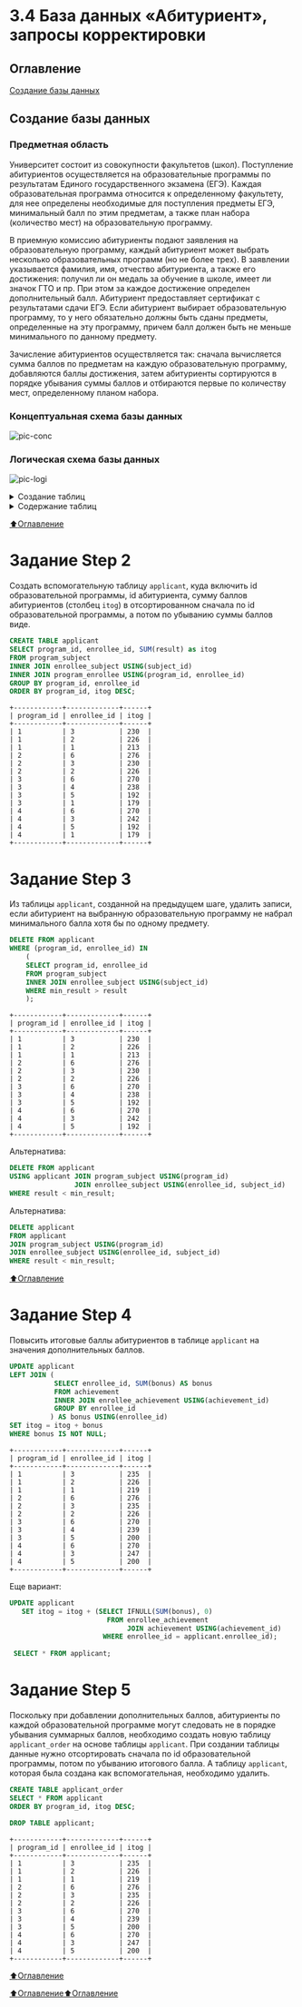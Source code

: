 # 3.4 База данных «Абитуриент», запросы корректировки

## Оглавление

[Создание базы данных](#Создание-базы-данных)


## Создание базы данных

### Предметная область

Университет состоит из совокупности факультетов (школ). Поступление абитуриентов осуществляется на образовательные программы по результатам Единого государственного экзамена (ЕГЭ). Каждая образовательная программа относится к определенному факультету, для нее определены необходимые для поступления предметы ЕГЭ, минимальный балл по этим предметам, а также план набора (количество мест) на образовательную программу.

В приемную комиссию абитуриенты подают заявления на образовательную программу, каждый абитуриент может выбрать несколько образовательных программ (но не более трех). В заявлении указывается фамилия, имя, отчество абитуриента, а также его достижения: получил ли он медаль за обучение в школе, имеет ли значок ГТО и пр. При этом за каждое достижение определен дополнительный балл. Абитуриент предоставляет сертификат с результатами сдачи  ЕГЭ. Если абитуриент выбирает образовательную программу, то у него обязательно должны быть сданы предметы, определенные на эту программу, причем балл должен быть не меньше минимального по данному предмету.

Зачисление абитуриентов осуществляется так: сначала вычисляется сумма баллов по предметам на каждую образовательную программу, добавляются баллы достижения, затем абитуриенты сортируются в порядке убывания суммы баллов и отбираются первые по количеству мест, определенному планом набора.

### Концептуальная схема базы данных

![pic-conc](https://ucarecdn.com/b39b62db-8870-428b-a279-e5e0d5241195/)

### Логическая схема базы данных

![pic-logi](https://ucarecdn.com/12fe86b0-6e53-4d8b-ba52-64f48d692adb/)

<details>
<summary>Создание таблиц</summary><tt><blockquote>
create table department(
department_id INT PRIMARY KEY AUTO_INCREMENT,
name_department VARCHAR(30)
);

insert into department(name_department)
values('Инженерная школа'),
	('Школа естественных наук');

create table subject(
subject_id INT PRIMARY KEY AUTO_INCREMENT,
name_subject VARCHAR(30)
);

insert into subject(name_subject)
values ('Русский язык'),
	   ('Математика'),
       ('Физика'),
       ('Информатика');
       
create table program(
	program_id INT PRIMARY KEY AUTO_INCREMENT,
    name_program VARCHAR(50),
    department_id INT,
    plan INT,
    FOREIGN KEY (department_id) REFERENCES department (department_id));
    
insert into program(name_program,department_id,plan)
values 
	('Прикладная математика и информатика',2,2),
    ('Математика и компьютерные науки',2,1),
    ('Прикладная механика',1,2),
    ('	Мехатроника и робототехника',1,3)
    ;
    
         
create table enrollee(
	enrollee_id INT PRIMARY KEY AUTO_INCREMENT,
    name_enrollee varchar(50)
    );
insert into enrollee(name_enrollee)
values
	('Баранов Павел'),
    ('Абрамова Катя'),
    ('Семенов Иван'),
    ('Яковлева Галина'),
    ('Попов Илья'),
    ('Степанова Дарья')
    ;

create table achievement(
	achievement_id INT PRIMARY KEY AUTO_INCREMENT,
    name_achievement VARCHAR(30),
    bonus INT
    );
insert into achievement(name_achievement,bonus)
values
	('Золотая медаль',5),
    ('Серебряная медаль',3),
    ('Золотой значок ГТО',3),
    ('Серебряный значок ГТО',1)
    ;

create table enrollee_achievement(
	enrollee_achiev_id INT PRIMARY KEY AUTO_INCREMENT,
    enrollee_id INT,
    achievement_id INT,
    FOREIGN KEY (enrollee_id) REFERENCES enrollee (enrollee_id),
    FOREIGN KEY (achievement_id) REFERENCES achievement(achievement_id));
    
insert into enrollee_achievement(enrollee_id,achievement_id)
values (1,2),
	   (1,3),
       (3,1),
       (4,4),
       (5,1),
       (5,3);

create table program_subject(
	program_subject_id INT PRIMARY KEY AUTO_INCREMENT,
    program_id INT,
    subject_id INT,
    min_result INT,
    foreign key (program_id) references program (program_id),
    foreign key (subject_id) references subject (subject_id));
    
insert into program_subject (program_id,subject_id,min_result)
values  (1,1,40),
		(1,2,50),
        (1,4,60),
        (2,1,30),
        (2,2,50),
        (2,4,60),
        (3,1,30),
        (3,2,45),
        (3,3,45),
        (4,1,40),
        (4,2,45),
        (4,3,45);


create table program_enrollee(
	program_enrollee_id INT PRIMARY KEY AUTO_INCREMENT,
    program_id INT,
    enrollee_id INT,
    foreign key (program_id) references program (program_id),
    foreign key (enrollee_id) references enrollee (enrollee_id)
    );
    
insert into program_enrollee(program_id,enrollee_id)
values  (3,1),
		(4,1),
        (1,1),
        (2,2),
        (1,2),
        (1,3),
        (2,3),
        (4,3),
        (3,4),
        (3,5),
        (4,5),
        (2,6),
        (3,6),
        (4,6);

create table enrollee_subject(
	enrollee_subject_id INT PRIMARY KEY AUTO_INCREMENT,
    enrollee_id INT,
    subject_id INT,
    result INT,
    foreign key (enrollee_id) references enrollee (enrollee_id),
    foreign key (subject_id) references subject (subject_id)
    );
    
insert into enrollee_subject(enrollee_id,subject_id,result)
values 
		(1,1,68),
        (1,2,70),
        (1,3,41),
        (1,4,75),
        (2,1,75),
        (2,2,70),
        (2,4,81),
        (3,1,85),
        (3,2,67),
        (3,3,90),
        (3,4,78),
        (4,1,82),
        (4,2,86),
        (4,3,70),
        (5,1,65),
        (5,2,67),
        (5,3,60),
        (6,1,90),
        (6,2,92),
        (6,3,88),
        (6,4,94);
</blockquote></tt></details>

<details>
<summary>Содержание таблиц</summary><tt><blockquote>
Query result: department
+---------------+-------------------------+
| department_id | name_department         |
+---------------+-------------------------+
| 1             | Инженерная школа        |
| 2             | Школа естественных наук |
+---------------+-------------------------+
Query result:program
+------------+-------------------------------------+---------------+------+
| program_id | name_program                        | department_id | plan |
+------------+-------------------------------------+---------------+------+
| 1          | Прикладная математика и информатика | 2             | 2    |
| 2          | Математика и компьютерные науки     | 2             | 1    |
| 3          | Прикладная механика                 | 1             | 2    |
| 4          | Мехатроника и робототехника         | 1             | 3    |
+------------+-------------------------------------+---------------+------+
Query result: program_enrollee
+---------------------+------------+-------------+
| program_enrollee_id | program_id | enrollee_id |
+---------------------+------------+-------------+
| 1                   | 3          | 1           |
| 2                   | 4          | 1           |
| 3                   | 1          | 1           |
| 4                   | 2          | 2           |
| 5                   | 1          | 2           |
| 6                   | 1          | 3           |
| 7                   | 2          | 3           |
| 8                   | 4          | 3           |
| 9                   | 3          | 4           |
| 10                  | 3          | 5           |
| 11                  | 4          | 5           |
| 12                  | 2          | 6           |
| 13                  | 3          | 6           |
| 14                  | 4          | 6           |
+---------------------+------------+-------------+
Query result: program_subject
+--------------------+------------+------------+------------+
| program_subject_id | program_id | subject_id | min_result |
+--------------------+------------+------------+------------+
| 1                  | 1          | 1          | 40         |
| 2                  | 1          | 2          | 50         |
| 3                  | 1          | 4          | 60         |
| 4                  | 2          | 1          | 30         |
| 5                  | 2          | 2          | 50         |
| 6                  | 2          | 4          | 60         |
| 7                  | 3          | 1          | 30         |
| 8                  | 3          | 2          | 45         |
| 9                  | 3          | 3          | 45         |
| 10                 | 4          | 1          | 40         |
| 11                 | 4          | 2          | 45         |
| 12                 | 4          | 3          | 45         |
+--------------------+------------+------------+------------+
Query result: subject
+------------+--------------+
| subject_id | name_subject |
+------------+--------------+
| 1          | Русский язык |
| 2          | Математика   |
| 3          | Физика       |
| 4          | Информатика  |
+------------+--------------+
Query result: enrollee
+-------------+-----------------+
| enrollee_id | name_enrollee   |
+-------------+-----------------+
| 1           | Баранов Павел   |
| 2           | Абрамова Катя   |
| 3           | Семенов Иван    |
| 4           | Яковлева Галина |
| 5           | Попов Илья      |
| 6           | Степанова Дарья |
+-------------+-----------------+
Query result: enrollee_achievement
+--------------------+-------------+----------------+
| enrollee_achiev_id | enrollee_id | achievement_id |
+--------------------+-------------+----------------+
| 1                  | 1           | 2              |
| 2                  | 1           | 3              |
| 3                  | 3           | 1              |
| 4                  | 4           | 4              |
| 5                  | 5           | 1              |
| 6                  | 5           | 3              |
+--------------------+-------------+----------------+
Query result: achievement
+----------------+-----------------------+-------+
| achievement_id | name_achievement      | bonus |
+----------------+-----------------------+-------+
| 1              | Золотая медаль        | 5     |
| 2              | Серебряная медаль     | 3     |
| 3              | Золотой значок ГТО    | 3     |
| 4              | Серебряный значок ГТО | 1     |
+----------------+-----------------------+-------+
Affected rows: 4
</blockquote></tt></details>

[:arrow_up:Оглавление](#Оглавление)

# Задание Step 2
Создать вспомогательную таблицу `applicant`,  куда включить id образовательной программы,  id абитуриента, сумму баллов абитуриентов (столбец `itog`) в отсортированном сначала по id образовательной программы, а потом по убыванию суммы баллов виде.
```SQL
CREATE TABLE applicant
SELECT program_id, enrollee_id, SUM(result) as itog
FROM program_subject
INNER JOIN enrollee_subject USING(subject_id)
INNER JOIN program_enrollee USING(program_id, enrollee_id)
GROUP BY program_id, enrollee_id
ORDER BY program_id, itog DESC;
```
```
+------------+-------------+------+
| program_id | enrollee_id | itog |
+------------+-------------+------+
| 1          | 3           | 230  |
| 1          | 2           | 226  |
| 1          | 1           | 213  |
| 2          | 6           | 276  |
| 2          | 3           | 230  |
| 2          | 2           | 226  |
| 3          | 6           | 270  |
| 3          | 4           | 238  |
| 3          | 5           | 192  |
| 3          | 1           | 179  |
| 4          | 6           | 270  |
| 4          | 3           | 242  |
| 4          | 5           | 192  |
| 4          | 1           | 179  |
+------------+-------------+------+
```
# Задание Step 3
Из таблицы `applicant`,  созданной на предыдущем шаге, удалить записи, если абитуриент на выбранную образовательную программу не набрал минимального балла хотя бы по одному предмету.
```SQL
DELETE FROM applicant
WHERE (program_id, enrollee_id) IN 
    (
    SELECT program_id, enrollee_id 
    FROM program_subject
    INNER JOIN enrollee_subject USING(subject_id)
    WHERE min_result > result
    );
```
```
+------------+-------------+------+
| program_id | enrollee_id | itog |
+------------+-------------+------+
| 1          | 3           | 230  |
| 1          | 2           | 226  |
| 1          | 1           | 213  |
| 2          | 6           | 276  |
| 2          | 3           | 230  |
| 2          | 2           | 226  |
| 3          | 6           | 270  |
| 3          | 4           | 238  |
| 3          | 5           | 192  |
| 4          | 6           | 270  |
| 4          | 3           | 242  |
| 4          | 5           | 192  |
+------------+-------------+------+
```
Альтернатива:
```SQL
DELETE FROM applicant
USING applicant JOIN program_subject USING(program_id)
                JOIN enrollee_subject USING(enrollee_id, subject_id)
WHERE result < min_result;
```
Альтернатива:
```SQL
DELETE applicant
FROM applicant
JOIN program_subject USING(program_id)
JOIN enrollee_subject USING(enrollee_id, subject_id)
WHERE result < min_result;
```
[:arrow_up:Оглавление](#Оглавление)

# Задание Step 4
Повысить итоговые баллы абитуриентов в таблице `applicant` на значения дополнительных баллов.
```SQL
UPDATE applicant
LEFT JOIN (
           SELECT enrollee_id, SUM(bonus) AS bonus
           FROM achievement
           INNER JOIN enrollee_achievement USING(achievement_id)
           GROUP BY enrollee_id
          ) AS bonus USING(enrollee_id)
SET itog = itog + bonus
WHERE bonus IS NOT NULL;
```
```
+------------+-------------+------+
| program_id | enrollee_id | itog |
+------------+-------------+------+
| 1          | 3           | 235  |
| 1          | 2           | 226  |
| 1          | 1           | 219  |
| 2          | 6           | 276  |
| 2          | 3           | 235  |
| 2          | 2           | 226  |
| 3          | 6           | 270  |
| 3          | 4           | 239  |
| 3          | 5           | 200  |
| 4          | 6           | 270  |
| 4          | 3           | 247  |
| 4          | 5           | 200  |
+------------+-------------+------+
```
Еще вариант:
```SQL
UPDATE applicant        
   SET itog = itog + (SELECT IFNULL(SUM(bonus), 0)
                        FROM enrollee_achievement
                             JOIN achievement USING(achievement_id)
                       WHERE enrollee_id = applicant.enrollee_id);
 
 SELECT * FROM applicant;
```
# Задание Step 5
Поскольку при добавлении дополнительных баллов, абитуриенты по каждой образовательной программе могут следовать не в порядке убывания суммарных баллов, необходимо создать новую таблицу `applicant_order` на основе таблицы `applicant`. При создании таблицы данные нужно отсортировать сначала по id образовательной программы, потом по убыванию итогового балла. А таблицу `applicant`, которая была создана как вспомогательная, необходимо удалить.
```SQL
CREATE TABLE applicant_order
SELECT * FROM applicant
ORDER BY program_id, itog DESC;

DROP TABLE applicant;
```
```
+------------+-------------+------+
| program_id | enrollee_id | itog |
+------------+-------------+------+
| 1          | 3           | 235  |
| 1          | 2           | 226  |
| 1          | 1           | 219  |
| 2          | 6           | 276  |
| 2          | 3           | 235  |
| 2          | 2           | 226  |
| 3          | 6           | 270  |
| 3          | 4           | 239  |
| 3          | 5           | 200  |
| 4          | 6           | 270  |
| 4          | 3           | 247  |
| 4          | 5           | 200  |
+------------+-------------+------+
```
[:arrow_up:Оглавление](#Оглавление)




[:arrow_up:Оглавление](#Оглавление)[:arrow_up:Оглавление](#Оглавление)
